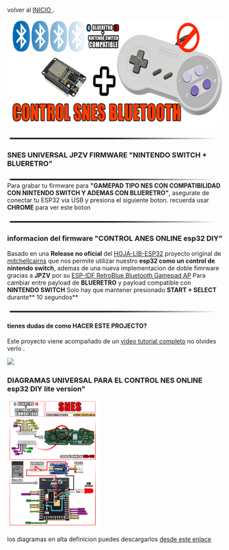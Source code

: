 
volver al [INICIO ](index.md).

<img src="imagenes/snes.png"
height="250">


<img src="imagenes/line.png"
height="5">

### SNES UNIVERSAL JPZV FIRMWARE **"NINTENDO SWITCH + BLUERETRO"** 
<img src="imagenes/line.png"
height="5">
Para grabar tu firmware para **"GAMEPAD TIPO NES CON COMPATIBILIDAD CON NINTENDO SWITCH Y ADEMAS CON BLUERETRO"**, asegurate de conectar tu ESP32 via USB y presiona el siguiente boton. recuerda usar **CHROME** para ver este boton


<script type="module" src="install-button.js?module"></script>
<esp-web-install-button manifest="firmware/firmware_build/SNES-UNIVERSAL-JPZV/manifest.json"></esp-web-install-button>

<img src="imagenes/line.png"
height="5">

### informacion del firmware **"CONTROL ANES ONLINE esp32 DIY"**

Basado en una **Release no oficial** del [HOJA-LIB-ESP32](https://github.com/HandHeldLegend/HOJA-LIB-ESP32) proyecto original de [mitchellcairns](https://github.com/mitchellcairns) que nos permite utilizar nuestro **esp32 como un control de nintendo switch**, ademas de una nueva implementacion de doble fimrware gracias a **JPZV** por su [ESP-IDF RetroBlue Bluetooth Gamepad AP](https://github.com/JPZV/Blue-N64-Control-ESP32) Para cambiar entre payload de **BLUERETRO** y payload compatible con **NINTENDO SWITCH** Solo hay que mantener presionado **START + SELECT** durante** 10 segundos**



<img src="imagenes/line.png"
height="5">


#### tienes dudas de como HACER ESTE PROJECTO?


Este proyecto viene acompañado de un [video tutorial completo](https://youtu.be/o03lGDEhEgg) no olvides verlo .


<img src="imagenes/diagrama-snes.jpg"
height="300">
### DIAGRAMAS UNIVERSAL PARA EL CONTROL NES ONLINE esp32 DIY lite version"

<img src="imagenes/diagrama-snes-lite.jpg"
height="300">

los diagramas en alta definicion puedes descargarlos [desde este enlace](https://www.mundoyakara.com/2022/07/como-hacer-control-nes-classic-edition.html)

